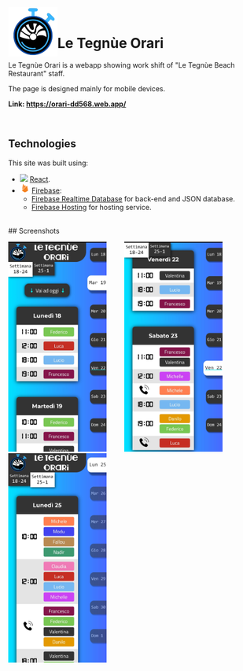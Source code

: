 <img align="left" width="100" height="100" src="public/android-chrome-192x192.png">
<br>

# Le Tegnùe Orari 
Le Tegnùe Orari is a webapp showing work shift of "Le Tegnùe Beach Restaurant" staff.

The page is designed mainly for mobile devices.

**Link: <a href="https://orari-dd568.web.app/"> https://orari-dd568.web.app/ </a>**

<br>

## Technologies
This site was built using:
- <img src="https://upload.wikimedia.org/wikipedia/commons/thumb/a/a7/React-icon.svg/2300px-React-icon.svg.png" width=20> [React](https://reactjs.org/).
- <img src="https://raw.githubusercontent.com/devicons/devicon/1119b9f84c0290e0f0b38982099a2bd027a48bf1/icons/firebase/firebase-plain.svg" width=20> [Firebase](https://firebase.google.com/):
  - [Firebase Realtime Database](https://firebase.google.com/docs/database) for back-end and JSON database.
  - [Firebase Hosting](https://firebase.google.com/docs/hosting) for hosting service.

<br>
## Screenshots

<img width="200" src="Screenshots/ss1.jpg"> &ensp;&ensp;&ensp;&ensp; <img  width="200" src="Screenshots/ss2.jpg"> &ensp;&ensp;&ensp;&ensp; <img width="200" src="Screenshots/ss3.jpg">

